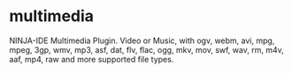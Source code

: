 multimedia
==========

NINJA-IDE Multimedia Plugin. Video or Music, with ogv, webm, avi, mpg, mpeg, 3gp, wmv, mp3, asf, dat, flv, flac, ogg, mkv, mov, swf, wav, rm, m4v, aaf, mp4, raw and more supported file types.